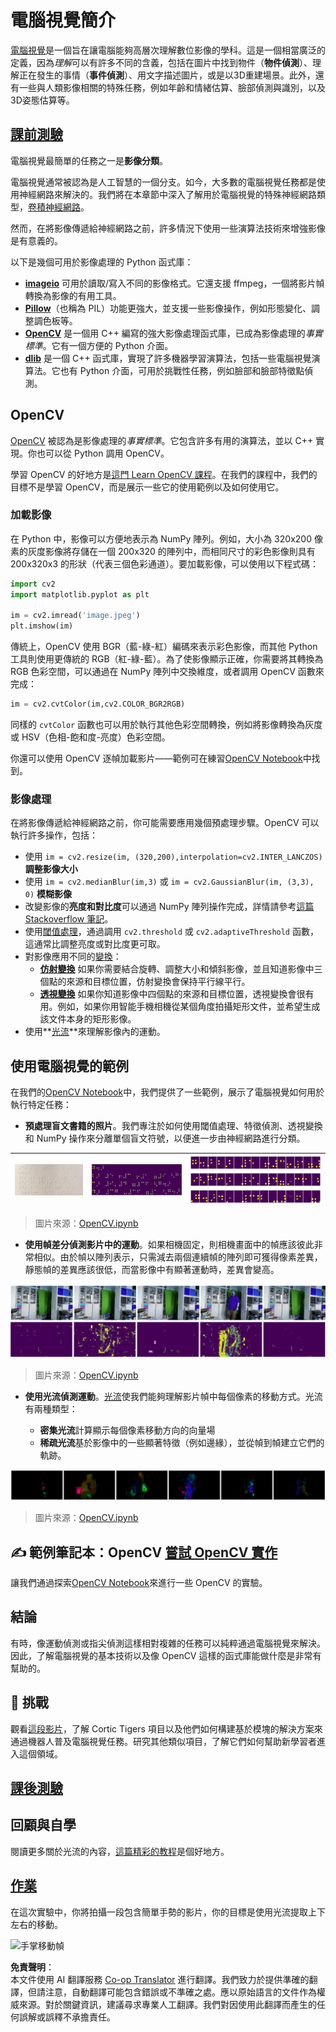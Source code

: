 <!--
CO_OP_TRANSLATOR_METADATA:
{
  "original_hash": "4bedc8e702db17260cfe824d58b6cfd4",
  "translation_date": "2025-08-26T09:36:04+00:00",
  "source_file": "lessons/4-ComputerVision/06-IntroCV/README.md",
  "language_code": "mo"
}
-->
# 電腦視覺簡介

[電腦視覺](https://wikipedia.org/wiki/Computer_vision)是一個旨在讓電腦能夠高層次理解數位影像的學科。這是一個相當廣泛的定義，因為*理解*可以有許多不同的含義，包括在圖片中找到物件（**物件偵測**）、理解正在發生的事情（**事件偵測**）、用文字描述圖片，或是以3D重建場景。此外，還有一些與人類影像相關的特殊任務，例如年齡和情緒估算、臉部偵測與識別，以及3D姿態估算等。

## [課前測驗](https://red-field-0a6ddfd03.1.azurestaticapps.net/quiz/106)

電腦視覺最簡單的任務之一是**影像分類**。

電腦視覺通常被認為是人工智慧的一個分支。如今，大多數的電腦視覺任務都是使用神經網路來解決的。我們將在本章節中深入了解用於電腦視覺的特殊神經網路類型，[卷積神經網路](../07-ConvNets/README.md)。

然而，在將影像傳遞給神經網路之前，許多情況下使用一些演算法技術來增強影像是有意義的。

以下是幾個可用於影像處理的 Python 函式庫：

* **[imageio](https://imageio.readthedocs.io/en/stable/)** 可用於讀取/寫入不同的影像格式。它還支援 ffmpeg，一個將影片幀轉換為影像的有用工具。
* **[Pillow](https://pillow.readthedocs.io/en/stable/index.html)**（也稱為 PIL）功能更強大，並支援一些影像操作，例如形態變化、調整調色板等。
* **[OpenCV](https://opencv.org/)** 是一個用 C++ 編寫的強大影像處理函式庫，已成為影像處理的*事實標準*。它有一個方便的 Python 介面。
* **[dlib](http://dlib.net/)** 是一個 C++ 函式庫，實現了許多機器學習演算法，包括一些電腦視覺演算法。它也有 Python 介面，可用於挑戰性任務，例如臉部和臉部特徵點偵測。

## OpenCV

[OpenCV](https://opencv.org/) 被認為是影像處理的*事實標準*。它包含許多有用的演算法，並以 C++ 實現。你也可以從 Python 調用 OpenCV。

學習 OpenCV 的好地方是[這門 Learn OpenCV 課程](https://learnopencv.com/getting-started-with-opencv/)。在我們的課程中，我們的目標不是學習 OpenCV，而是展示一些它的使用範例以及如何使用它。

### 加載影像

在 Python 中，影像可以方便地表示為 NumPy 陣列。例如，大小為 320x200 像素的灰度影像將存儲在一個 200x320 的陣列中，而相同尺寸的彩色影像則具有 200x320x3 的形狀（代表三個色彩通道）。要加載影像，可以使用以下程式碼：

```python
import cv2
import matplotlib.pyplot as plt

im = cv2.imread('image.jpeg')
plt.imshow(im)
```

傳統上，OpenCV 使用 BGR（藍-綠-紅）編碼來表示彩色影像，而其他 Python 工具則使用更傳統的 RGB（紅-綠-藍）。為了使影像顯示正確，你需要將其轉換為 RGB 色彩空間，可以通過在 NumPy 陣列中交換維度，或者調用 OpenCV 函數來完成：

```python
im = cv2.cvtColor(im,cv2.COLOR_BGR2RGB)
```

同樣的 `cvtColor` 函數也可以用於執行其他色彩空間轉換，例如將影像轉換為灰度或 HSV（色相-飽和度-亮度）色彩空間。

你還可以使用 OpenCV 逐幀加載影片——範例可在練習[OpenCV Notebook](../../../../../lessons/4-ComputerVision/06-IntroCV/OpenCV.ipynb)中找到。

### 影像處理

在將影像傳遞給神經網路之前，你可能需要應用幾個預處理步驟。OpenCV 可以執行許多操作，包括：

* 使用 `im = cv2.resize(im, (320,200),interpolation=cv2.INTER_LANCZOS)` **調整影像大小**
* 使用 `im = cv2.medianBlur(im,3)` 或 `im = cv2.GaussianBlur(im, (3,3), 0)` **模糊影像**
* 改變影像的**亮度和對比度**可以通過 NumPy 陣列操作完成，詳情請參考[這篇 Stackoverflow 筆記](https://stackoverflow.com/questions/39308030/how-do-i-increase-the-contrast-of-an-image-in-python-opencv)。
* 使用[閾值處理](https://docs.opencv.org/4.x/d7/d4d/tutorial_py_thresholding.html)，通過調用 `cv2.threshold` 或 `cv2.adaptiveThreshold` 函數，這通常比調整亮度或對比度更可取。
* 對影像應用不同的[變換](https://docs.opencv.org/4.5.5/da/d6e/tutorial_py_geometric_transformations.html)：
    - **[仿射變換](https://docs.opencv.org/4.5.5/d4/d61/tutorial_warp_affine.html)** 如果你需要結合旋轉、調整大小和傾斜影像，並且知道影像中三個點的來源和目標位置，仿射變換會保持平行線平行。
    - **[透視變換](https://medium.com/analytics-vidhya/opencv-perspective-transformation-9edffefb2143)** 如果你知道影像中四個點的來源和目標位置，透視變換會很有用。例如，如果你用智能手機相機從某個角度拍攝矩形文件，並希望生成該文件本身的矩形影像。
* 使用**[光流](https://docs.opencv.org/4.5.5/d4/dee/tutorial_optical_flow.html)**來理解影像內的運動。

## 使用電腦視覺的範例

在我們的[OpenCV Notebook](../../../../../lessons/4-ComputerVision/06-IntroCV/OpenCV.ipynb)中，我們提供了一些範例，展示了電腦視覺如何用於執行特定任務：

* **預處理盲文書籍的照片**。我們專注於如何使用閾值處理、特徵偵測、透視變換和 NumPy 操作來分離單個盲文符號，以便進一步由神經網路進行分類。

![盲文影像](../../../../../translated_images/braille.341962ff76b1bd7044409371d3de09ced5028132aef97344ea4b7468c1208126.mo.jpeg) | ![盲文影像預處理結果](../../../../../translated_images/braille-result.46530fea020b03c76aac532d7d6eeef7f6fb35b55b1001cd21627907dabef3ed.mo.png) | ![盲文符號](../../../../../translated_images/braille-symbols.0159185ab69d533909dc4d7d26a1971b51401c6a80eb3a5584f250ea880af88b.mo.png)
----|-----|-----

> 圖片來源：[OpenCV.ipynb](../../../../../lessons/4-ComputerVision/06-IntroCV/OpenCV.ipynb)

* **使用幀差分偵測影片中的運動**。如果相機固定，則相機畫面中的幀應該彼此非常相似。由於幀以陣列表示，只需減去兩個連續幀的陣列即可獲得像素差異，靜態幀的差異應該很低，而當影像中有顯著運動時，差異會變高。

![影片幀和幀差分的影像](../../../../../translated_images/frame-difference.706f805491a0883c938e16447bf5eb2f7d69e812c7f743cbe7d7c7645168f81f.mo.png)

> 圖片來源：[OpenCV.ipynb](../../../../../lessons/4-ComputerVision/06-IntroCV/OpenCV.ipynb)

* **使用光流偵測運動**。[光流](https://docs.opencv.org/3.4/d4/dee/tutorial_optical_flow.html)使我們能夠理解影片幀中每個像素的移動方式。光流有兩種類型：

   - **密集光流**計算顯示每個像素移動方向的向量場
   - **稀疏光流**基於影像中的一些顯著特徵（例如邊緣），並從幀到幀建立它們的軌跡。

![光流影像](../../../../../translated_images/optical.1f4a94464579a83a10784f3c07fe7228514714b96782edf50e70ccd59d2d8c4f.mo.png)

> 圖片來源：[OpenCV.ipynb](../../../../../lessons/4-ComputerVision/06-IntroCV/OpenCV.ipynb)

## ✍️ 範例筆記本：OpenCV [嘗試 OpenCV 實作](../../../../../lessons/4-ComputerVision/06-IntroCV/OpenCV.ipynb)

讓我們通過探索[OpenCV Notebook](../../../../../lessons/4-ComputerVision/06-IntroCV/OpenCV.ipynb)來進行一些 OpenCV 的實驗。

## 結論

有時，像運動偵測或指尖偵測這樣相對複雜的任務可以純粹通過電腦視覺來解決。因此，了解電腦視覺的基本技術以及像 OpenCV 這樣的函式庫能做什麼是非常有幫助的。

## 🚀 挑戰

觀看[這段影片](https://docs.microsoft.com/shows/ai-show/ai-show--2021-opencv-ai-competition--grand-prize-winners--cortic-tigers--episode-32?WT.mc_id=academic-77998-cacaste)，了解 Cortic Tigers 項目以及他們如何構建基於模塊的解決方案來通過機器人普及電腦視覺任務。研究其他類似項目，了解它們如何幫助新學習者進入這個領域。

## [課後測驗](https://red-field-0a6ddfd03.1.azurestaticapps.net/quiz/206)

## 回顧與自學

閱讀更多關於光流的內容，[這篇精彩的教程](https://learnopencv.com/optical-flow-in-opencv/)是個好地方。

## [作業](lab/README.md)

在這次實驗中，你將拍攝一段包含簡單手勢的影片，你的目標是使用光流提取上下左右的移動。

<img src="images/palm-movement.png" width="30%" alt="手掌移動幀"/>

**免責聲明**：  
本文件使用 AI 翻譯服務 [Co-op Translator](https://github.com/Azure/co-op-translator) 進行翻譯。我們致力於提供準確的翻譯，但請注意，自動翻譯可能包含錯誤或不準確之處。應以原始語言的文件作為權威來源。對於關鍵資訊，建議尋求專業人工翻譯。我們對因使用此翻譯而產生的任何誤解或誤釋不承擔責任。